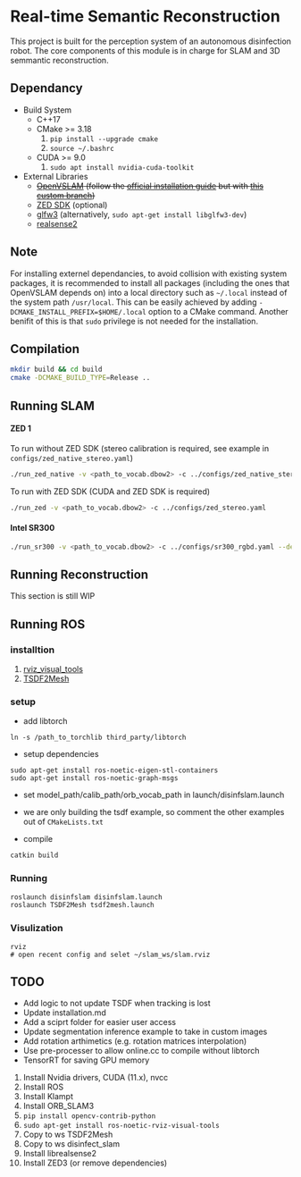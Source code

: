 # Real-time Semantic Reconstruction

This project is built for the perception system of an autonomous disinfection robot. The core
components of this module is in charge for SLAM and 3D semmantic reconstruction.

## Dependancy
* Build System
    * C++17
    * CMake >= 3.18  
      1. `pip install --upgrade cmake`
      2. `source ~/.bashrc`
    * CUDA >= 9.0
      1. `sudo apt install nvidia-cuda-toolkit`
* External Libraries
    * ~~[OpenVSLAM](https://github.com/xdspacelab/openvslam)
      (follow the
      [official installation guide](https://openvslam.readthedocs.io/en/master/installation.html)
      but with
      [this custom branch](https://github.com/alvinsunyixiao/openvslam/tree/system_inherit))~~
    * [ZED SDK](https://www.stereolabs.com/developers/release/) (optional)
    * [glfw3](https://github.com/glfw/glfw) (alternatively, `sudo apt-get install libglfw3-dev`)
    * [realsense2](https://github.com/IntelRealSense/librealsense/blob/master/doc/distribution_linux.md)

## Note

For installing externel dependancies, to avoid collision with existing system packages, it is
recommended to install all packages (including the ones that OpenVSLAM depends on) into
a local directory such as `~/.local` instead of the system path `/usr/local`. This can
be easily achieved by adding `-DCMAKE_INSTALL_PREFIX=$HOME/.local` option to a CMake command.
Another benifit of this is that `sudo` privilege is not needed for the installation.

## Compilation

```bash
mkdir build && cd build
cmake -DCMAKE_BUILD_TYPE=Release ..
```

## Running SLAM

#### ZED 1

To run without ZED SDK (stereo calibration is required,
                        see example in `configs/zed_native_stereo.yaml`)

```bash
./run_zed_native -v <path_to_vocab.dbow2> -c ../configs/zed_native_stereo.yaml --devid 0
```

To run with ZED SDK (CUDA and ZED SDK is required)

```bash
./run_zed -v <path_to_vocab.dbow2> -c ../configs/zed_stereo.yaml
```

#### Intel SR300

```bash
./run_sr300 -v <path_to_vocab.dbow2> -c ../configs/sr300_rgbd.yaml --depth
```

## Running Reconstruction

This section is still WIP

## Running ROS
### installtion
1. [rviz_visual_tools](https://github.com/PickNikRobotics/rviz_visual_tools.git)
2. [TSDF2Mesh](https://github.com/yuzhou42/TSDF2Mesh.git)
### setup
- add libtorch
```
ln -s /path_to_torchlib third_party/libtorch
```
- setup dependencies
```
sudo apt-get install ros-noetic-eigen-stl-containers
sudo apt-get install ros-noetic-graph-msgs
```
- set model_path/calib_path/orb_vocab_path in launch/disinfslam.launch  

- we are only building the tsdf example, so comment the other examples out of `CMakeLists.txt`

- compile
```bash
catkin build  
```
### Running
```bash
roslaunch disinfslam disinfslam.launch 
roslaunch TSDF2Mesh tsdf2mesh.launch
```

### Visulization
```
rviz
# open recent config and selet ~/slam_ws/slam.rviz
```
## TODO

- Add logic to not update TSDF when tracking is lost
- Update installation.md
- Add a sciprt folder for easier user access
- Update segmentation inference example to take in custom images
- Add rotation arthimetics (e.g. rotation matrices interpolation)
- Use pre-processer to allow online.cc to compile without libtorch
- TensorRT for saving GPU memory

1. Install Nvidia drivers, CUDA (11.x), nvcc
2. Install ROS
3. Install Klampt
4. Install ORB_SLAM3
5. `pip install opencv-contrib-python`
6. `sudo apt-get install ros-noetic-rviz-visual-tools`
7. Copy to ws TSDF2Mesh
8. Copy to ws disinfect_slam
9. Install librealsense2
10. Install ZED3 (or remove dependencies)
